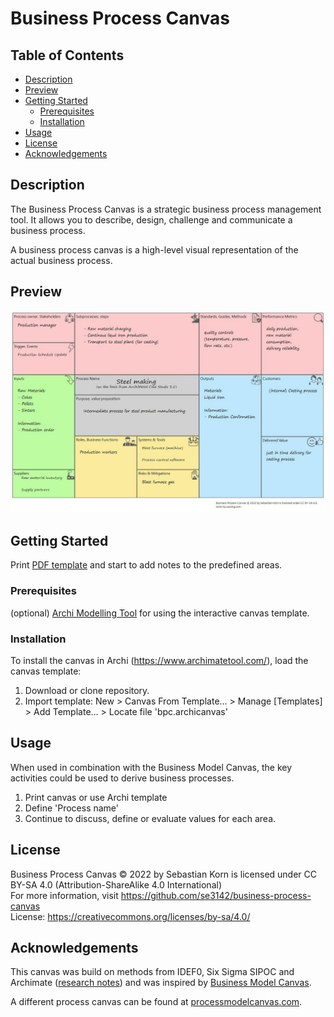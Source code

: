 # Business Process Canvas

## Table of Contents

- [Description](#description)
- [Preview](#screenshots)
- [Getting Started](#getting-started)
  - [Prerequisites](#prerequisites)
  - [Installation](#installation)
- [Usage](#usage)
- [License](#license)
- [Acknowledgements](#acknowledgements)

## Description

The Business Process Canvas is a strategic business process management tool. It allows you to describe, design, challenge and communicate a business process.

A business process canvas is a high-level visual representation of the actual business process. 

## Preview

![Business Process Canvas Preview](example.jpg?raw=true)

## Getting Started

Print [PDF template](Business-Process-Canvas_print.pdf?raw=true) and start to add notes to the predefined areas.

### Prerequisites

(optional) [Archi Modelling Tool](https://www.archimatetool.com/) for using the interactive canvas template.

### Installation

To install the canvas in Archi (https://www.archimatetool.com/), load the canvas template:

1. Download or clone repository. 
2. Import template: New > Canvas From Template... > Manage [Templates] > Add Template... > Locate file 'bpc.archicanvas'

## Usage

When used in combination with the Business Model Canvas, the key activities could be used to derive business processes.

1. Print canvas or use Archi template
2. Define 'Process name'
3. Continue to discuss, define or evaluate values for each area.

## License

Business Process Canvas © 2022 by Sebastian Korn is licensed under CC BY-SA 4.0 (Attribution-ShareAlike 4.0 International)  
For more information, visit https://github.com/se3142/business-process-canvas  
License: https://creativecommons.org/licenses/by-sa/4.0/

## Acknowledgements

This canvas was build on methods from IDEF0, Six Sigma SIPOC and Archimate ([research notes](research/Research.pdf?raw=true)) and was inspired by  [Business Model Canvas](http://www.businessmodelgeneration.com). 

A different process canvas can be found at [processmodelcanvas.com](http://www.processmodelcanvas.com/).